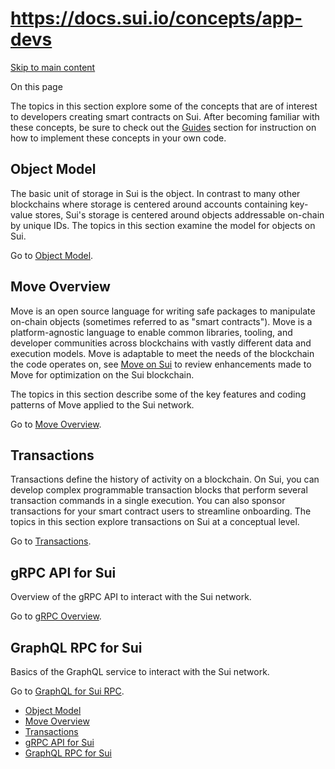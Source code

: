 # https://docs.sui.io/concepts/app-devs

[Skip to main content](https://docs.sui.io/concepts/app-devs#__docusaurus_skipToContent_fallback)

On this page

The topics in this section explore some of the concepts that are of interest to developers creating smart contracts on Sui. After becoming familiar with these concepts, be sure to check out the [Guides](https://docs.sui.io/guides) section for instruction on how to implement these concepts in your own code.

## Object Model [​](https://docs.sui.io/concepts/app-devs\#object-model "Direct link to Object Model")

The basic unit of storage in Sui is the object. In contrast to many other blockchains where storage is centered around accounts containing key-value stores, Sui's storage is centered around objects addressable on-chain by unique IDs. The topics in this section examine the model for objects on Sui.

Go to [Object Model](https://docs.sui.io/concepts/object-model).

## Move Overview [​](https://docs.sui.io/concepts/app-devs\#move-overview "Direct link to Move Overview")

Move is an open source language for writing safe packages to manipulate on-chain objects (sometimes referred to as "smart contracts"). Move is a platform-agnostic language to enable common libraries, tooling, and developer communities across blockchains with vastly different data and execution models. Move is adaptable to meet the needs of the blockchain the code operates on, see [Move on Sui](https://docs.sui.io/concepts/sui-move-concepts#differences) to review enhancements made to Move for optimization on the Sui blockchain.

The topics in this section describe some of the key features and coding patterns of Move applied to the Sui network.

Go to [Move Overview](https://docs.sui.io/concepts/sui-move-concepts).

## Transactions [​](https://docs.sui.io/concepts/app-devs\#transactions "Direct link to Transactions")

Transactions define the history of activity on a blockchain. On Sui, you can develop complex programmable transaction blocks that perform several transaction commands in a single execution. You can also sponsor transactions for your smart contract users to streamline onboarding. The topics in this section explore transactions on Sui at a conceptual level.

Go to [Transactions](https://docs.sui.io/concepts/transactions).

## gRPC API for Sui [​](https://docs.sui.io/concepts/app-devs\#grpc-api-for-sui "Direct link to gRPC API for Sui")

Overview of the gRPC API to interact with the Sui network.

Go to [gRPC Overview](https://docs.sui.io/concepts/grpc-overview).

## GraphQL RPC for Sui [​](https://docs.sui.io/concepts/app-devs\#graphql-rpc-for-sui "Direct link to GraphQL RPC for Sui")

Basics of the GraphQL service to interact with the Sui network.

Go to [GraphQL for Sui RPC](https://docs.sui.io/concepts/graphql-rpc).

- [Object Model](https://docs.sui.io/concepts/app-devs#object-model)
- [Move Overview](https://docs.sui.io/concepts/app-devs#move-overview)
- [Transactions](https://docs.sui.io/concepts/app-devs#transactions)
- [gRPC API for Sui](https://docs.sui.io/concepts/app-devs#grpc-api-for-sui)
- [GraphQL RPC for Sui](https://docs.sui.io/concepts/app-devs#graphql-rpc-for-sui)